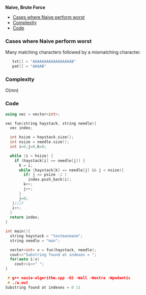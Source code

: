 **Naive, Brute Force**
- [Cases where Naive perform worst](#c)
- [Complexity](#co)
- [Code](#c1)

<a name=c></a>
### Cases where Naive perform worst
Many matching characters followed by a mismatching character. 
```c
   txt[] = "AAAAAAAAAAAAAAAAAB"
   pat[] = "AAAAB"
```

<a name=co></a>
### Complexity
O(mn)

<a name=c1></a>
### Code
```cpp
using vec = vector<int>;

vec fun(string haystack, string needle){
  vec index;

  int hsize = haystack.size();
  int nsize = needle.size();
  int i=0,j=0,k=0;

  while (i < hsize) {
    if (haystack[i] == needle[j]) {
      k = i;
      while (haystack[k] == needle[j] && j < nsize){
        if( j == psize -1 )
          index.push_back(i);
        k++;
        j++;
      }
      j=0;
   }//if
   i++;
  }
  return index;
}

int main(){
  string haystack = "testmanmanm";
  string needle = "man";

  vector<int> v = fun(haystack, needle);
  cout<<"Substring found at indexes = ";
  for(auto i:v)
    cout<<i<<" ";
}

 # g++ navie-algorithm.cpp -O2 -Wall -Wextra -Wpedantic
 # ./a.out
Substring found at indexes = 0 11
```
